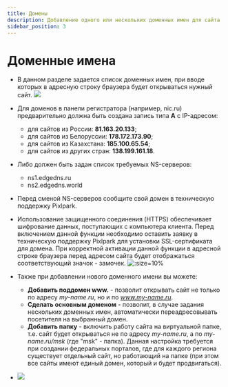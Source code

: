 ```yaml
---
title: Домены
description: Добавление одного или нескольких доменных имен для сайта
sidebar_position: 3
---
```


# Доменные имена

* В данном разделе задается список доменных имен, при вводе которых в адресную строку браузера будет открываться нужный сайт. 
![](../_media/site/domains.png)

* Для доменов в панели регистратора (например, nic.ru) предварительно должна быть создана запись типа __А__ с IP-адресом:
    + для сайтов из России: __81.163.20.133__;
    + для сайтов из Белоруссии: __178.172.173.90__;
    + для сайтов из Казахстана: __185.100.65.54__;
    + для сайтов из других стран: __138.199.161.18__.

* Либо должен быть задан список требуемых NS-серверов:
    + ns1.edgedns.ru
    + ns2.edgedns.world
* Перед сменой NS-серверов сообщите свой домен в техническую поддержку Pixlpark.
* Использование защищенного соединения (HTTPS) обеспечивает шифрование данных, поступающих с компьютера клиента. Перед включением данной функции необходимо оставить заявку в техническую поддержку Pixlpark для установки SSL-сертификата для домена. При корректной активации данной функции в адресной строке браузера перед адресом сайта будет отображаться соответствующий значок - замочек. ![](../_media/site/site02.png ':size=10%')
* Также при добавлении нового доменного имени вы можете:
    + __Добавить поддомен www.__ - позволит открывать сайт не только по адресу *my-name.ru*, но и по *www.my-name.ru*.
    + __Сделать основным доменом__ - позволит, в случае задания нескольких доменных имен, автоматически переадресовывать посетителя на выбранный домен.
    + __Добавить папку__ - включить работу сайта на виртуальной папке, т.е. сайт будет открываться не по адресу *my-name.ru*, а по *my-name.ru/msk* (где "msk" - папка). Данная настройка требуется при создании федеральных порталов, где для каждого региона существует отдельный сайт, но работающий на папке (при этом все сайты имеют единый домен, который и будет продвигаться).
* ![](../_media/site/domains-add.png)